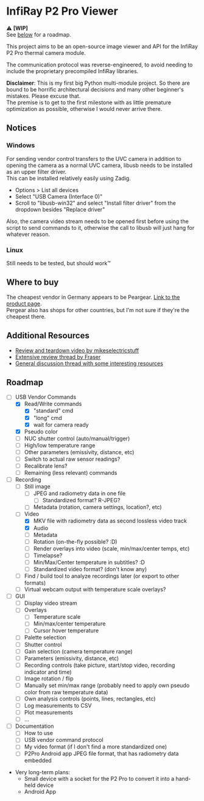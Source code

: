# InfiRay P2 Pro Viewer

:warning: **[WIP]**  
See [below](#roadmap) for a roadmap.

This project aims to be an open-source image viewer and API for the InfiRay P2 Pro thermal camera module.

The communication protocol was reverse-engineered, to avoid needing to include the proprietary precompiled InfiRay libraries.

**Disclaimer**: This is my first big Python multi-module project. So there are bound to be horrific architectural decisions and many other beginner's mistakes. Please excuse that.  
The premise is to get to the first milestone with as little premature optimization as possible, otherwise I would never arrive there.

## Notices
### Windows
For sending vendor control transfers to the UVC camera in addition to opening the camera as a normal UVC camera, libusb needs to be installed as an upper filter driver.  
This can be installed relatively easily using Zadig.  
- Options > List all devices
- Select "USB Camera (Interface 0)"
- Scroll to "libusb-win32" and select "Install filter driver" from the dropdown besides "Replace driver"

Also, the camera video stream needs to be opened first before using the script to send commands to it, otherwise the call to libusb will just hang for whatever reason.

### Linux
Still needs to be tested, but should work™

## Where to buy
The cheapest vendor in Germany appears to be Peargear. [Link to the product page](https://www.pergear.de/products/infiray-p2-pro?ref=067mg).  
Pergear also has shops for other countries, but I'm not sure if they're the cheapest there.

## Additional Resources
- [Review and teardown video by mikeselectricstuff](https://www.youtube.com/watch?v=YMQeXq1ujn0)
- [Extensive review thread by Fraser](https://www.eevblog.com/forum/thermal-imaging/review-infiray-p2-pro-thermal-camera-dongle-for-android-mobile-phones/)
- [General discussion thread with some interesting resources](https://www.eevblog.com/forum/thermal-imaging/infiray-and-their-p2-pro-discussion/)


## Roadmap
- [ ] USB Vendor Commands
    - [x] Read/Write commands
        - [x] "standard" cmd
        - [x] "long" cmd
        - [x] wait for camera ready
    - [x] Pseudo color 
    - [ ] NUC shutter control (auto/manual/trigger)
    - [ ] High/low temperature range
    - [ ] Other parameters (emissivity, distance, etc)
    - [ ] Switch to actual raw sensor readings?
    - [ ] Recalibrate lens?
    - [ ] Remaining (less relevant) commands
- [ ] Recording
    - [ ] Still image
        - [ ] JPEG and radiometry data in one file
            - [ ] Standardized format? R-JPEG?
        - [ ] Metadata (rotation, camera settings, location?, etc)
    - [ ] Video
        - [x] MKV file with radiometry data as second lossless video track
        - [x] Audio
        - [ ] Metadata
        - [ ] Rotation (on-the-fly possible? :D)
        - [ ] Render overlays into video (scale, min/max/center temps, etc)
        - [ ] Timelapse?
        - [ ] Min/Max/Center temperature in subtitles? :D
        - [ ] Standardized video format? (don't know any)
    - [ ] Find / build tool to analyze recordings later (or export to other formats)
    - [ ] Virtual webcam output with temperature scale overlays?
- [ ] GUI
    - [ ] Display video stream
    - [ ] Overlays
        - [ ] Temperature scale
        - [ ] Min/max/center temperature
        - [ ] Cursor hover temperature
    - [ ] Palette selection
    - [ ] Shutter control
    - [ ] Gain selection (camera temperature range)
    - [ ] Parameters (emissivity, distance, etc)
    - [ ] Recording controls (take picture, start/stop video, recording indicator and time)
    - [ ] Image rotation / flip
    - [ ] Manually set min/max range (probably need to apply own pseudo color from raw temperature data)
    - [ ] Own analysis controls (points, lines, rectangles, etc)
    - [ ] Log measurements to CSV
    - [ ] Plot measurements
    - [ ] ...
- [ ] Documentation
    - [ ] How to use
    - [ ] USB vendor command protocol
    - [ ] My video format (if I don't find a more standardized one)
    - [ ] P2Pro Android app JPEG file format, that has radiometry data embedded
- Very long-term plans:
    - Small device with a socket for the P2 Pro to convert it into a hand-held device
    - Android App